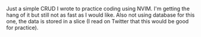 ﻿Just a simple CRUD I wrote to practice coding using NVIM. I'm getting the hang of it but still not as fast as I would like. Also not using database for this one, the data is stored in a slice (I read on Twitter that this would be good for practice).
